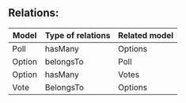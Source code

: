 ## Relations: 

| Model       | Type of relations | Related model |
|-------------|-------------------|---------------|
| Poll        | hasMany           | Options       |
| Option      | belongsTo         | Poll          |
| Option      | hasMany           | Votes         |
| Vote        | BelongsTo         | Options       |
